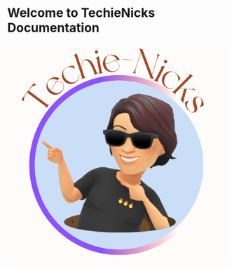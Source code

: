 # Welcome to TechieNicks Documentation
![Techienics Logo.](https://raw.githubusercontent.com/TechieNicks/documentation/refs/heads/main/images/Copy%20of%20N.png)